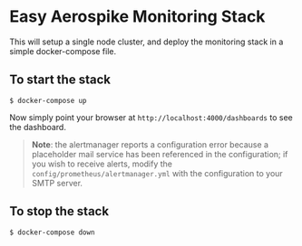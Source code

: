 
# Easy Aerospike Monitoring Stack
This will setup a single node cluster, and deploy the monitoring stack
in a simple docker-compose file. 


## To start the stack
```
$ docker-compose up
```

Now simply point your browser at `http://localhost:4000/dashboards` to see the dashboard.

> **Note**: the alertmanager reports a configuration error because a placeholder mail
service has been referenced in the configuration; if you wish to receive alerts,
modify the `config/prometheus/alertmanager.yml` with the configuration to your SMTP
server.

## To stop the stack
```
$ docker-compose down
```
